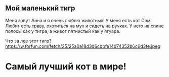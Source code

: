 ## Мой маленький тигр
Меня зовут Анна и я очень люблю животных!
У меня есть кот Сэм. Любит есть траву, охотиться на мух и сидеть на ручках. У него на спине полосы как у тигра, а живот пятнистый как у ягуара.

Что за лев этот тигр?
https://w.forfun.com/fetch/25/25a0a18d3d6cbbfe14d74352b6c6d3fe.jpeg
# Самый лучший кот в мире!
